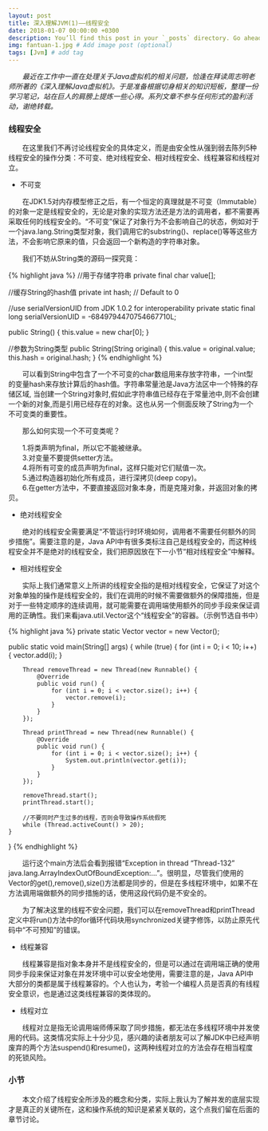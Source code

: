 ```yaml
---
layout: post
title: 深入理解JVM(1)——线程安全
date: 2018-01-07 00:00:00 +0300
description: You’ll find this post in your `_posts` directory. Go ahead and edit it and re-build the site to see your changes. # Add post description (optional)
img: fantuan-1.jpg # Add image post (optional)
tags: [Jvm] # add tag
---
```


&emsp;&emsp;*最近在工作中一直在处理关于Java虚拟机的相关问题，恰逢在拜读周志明老师所著的《深入理解Java虚拟机》。于是准备根据切身相关的知识短板，整理一份学习笔记，站在巨人的肩膀上提炼一些心得。系列文章不参与任何形式的盈利活动，谢绝转载。*

### 线程安全

&emsp;&emsp;在这里我们不再讨论线程安全的具体定义，而是由安全性从强到弱去陈列5种线程安全的操作分类：不可变、绝对线程安全、相对线程安全、线程兼容和线程对立。

* 不可变

&emsp;&emsp;在JDK1.5对内存模型修正之后，有一个恒定的真理就是不可变（Immutable）的对象一定是线程安全的，无论是对象的实现方法还是方法的调用者，都不需要再采取任何的线程安全的。“不可变”保证了对象行为不会影响自己的状态，例如对于一个java.lang.String类型对象，我们调用它的substring()、replace()等等这些方法，不会影响它原来的值，只会返回一个新构造的字符串对象。

&emsp;&emsp;我们不妨从String类的源码一探究竟：

{% highlight java %}
//用于存储字符串
private final char value[];

//缓存String的hash值
private int hash; // Default to 0

//use serialVersionUID from JDK 1.0.2 for interoperability
private static final long serialVersionUID = -6849794470754667710L;

public String() {
    this.value = new char[0];
}

//参数为String类型
public String(String original) {
    this.value = original.value;
    this.hash = original.hash;
}
{% endhighlight %}

&emsp;&emsp;可以看到String中包含了一个不可变的char数组用来存放字符串，一个int型的变量hash来存放计算后的hash值。字符串常量池是Java方法区中一个特殊的存储区域, 当创建一个String对象时,假如此字符串值已经存在于常量池中,则不会创建一个新的对象,而是引用已经存在的对象。这也从另一个侧面反映了String为一个不可变类的重要性。

&emsp;&emsp;那么如何实现一个不可变类呢？<br />

&emsp;&emsp;1.将类声明为final，所以它不能被继承。<br />
&emsp;&emsp;3.对变量不要提供setter方法。<br />
&emsp;&emsp;4.将所有可变的成员声明为final，这样只能对它们赋值一次。<br />
&emsp;&emsp;5.通过构造器初始化所有成员，进行深拷贝(deep copy)。<br />
&emsp;&emsp;6.在getter方法中，不要直接返回对象本身，而是克隆对象，并返回对象的拷贝。

* 绝对线程安全

&emsp;&emsp;绝对的线程安全需要满足“不管运行时环境如何，调用者不需要任何额外的同步措施”。需要注意的是，Java API中有很多类标注自己是线程安全的，而这种线程安全并不是绝对的线程安全，我们把原因放在下一小节“相对线程安全”中解释。

* 相对线程安全

&emsp;&emsp;实际上我们通常意义上所讲的线程安全指的是相对线程安全，它保证了对这个对象单独的操作是线程安全的，我们在调用的时候不需要做额外的保障措施，但是对于一些特定顺序的连续调用，就可能需要在调用端使用额外的同步手段来保证调用的正确性。我们来看java.util.Vector这个“线程安全”的容器。（示例节选自书中）

{% highlight java %}
private static Vector<Integer> vector = new Vector<Integer>();

public static void main(String[] args) {
    while (true) {
        for (int i = 0; i < 10; i++) {
            vector.add(i);
        }

        Thread removeThread = new Thread(new Runnable() {
            @Override
            public void run() {
                for (int i = 0; i < vector.size(); i++) {
                    vector.remove(i);
                }
            }
        });

        Thread printThread = new Thread(new Runnable() {
            @Override
            public void run() {
                for (int i = 0; i < vector.size(); i++) {
                    System.out.println(vector.get(i));
                }
            }
        });

        removeThread.start();
        printThread.start();

        //不要同时产生过多的线程，否则会导致操作系统假死
        while (Thread.activeCount() > 20);
    }
}
{% endhighlight %}

&emsp;&emsp;运行这个main方法后会看到报错“Exception in thread  “Thread-132” java.lang.ArrayIndexOutOfBoundException:...”。很明显，尽管我们使用的Vector的get(),remove(),size()方法都是同步的，但是在多线程环境中，如果不在方法调用端做额外的同步措施的话，使用这段代码仍是不安全的。

&emsp;&emsp;为了解决这里的线程不安全问题，我们可以在removeThread和printThread定义中将run()方法中的for循环代码块用synchronized关键字修饰，以防止原先代码中“不可预知”的错误。

* 线程兼容

&emsp;&emsp;线程兼容是指对象本身并不是线程安全的，但是可以通过在调用端正确的使用同步手段来保证对象在并发环境中可以安全地使用，需要注意的是，Java API中大部分的类都是属于线程兼容的。个人也认为，考验一个编程人员是否真的有线程安全意识，也是通过这类线程兼容的类体现的。

* 线程对立

&emsp;&emsp;线程对立是指无论调用端师傅采取了同步措施，都无法在多线程环境中并发使用的代码。这类情况实际上十分少见，感兴趣的读者朋友可以了解JDK中已经声明废弃的两个方法suspend()和resume()，这两种线程对立的方法会存在相当程度的死锁风险。

### 小节

&emsp;&emsp;本文介绍了线程安全所涉及的概念和分类，实际上我认为了解并发的底层实现才是真正的关键所在，这和操作系统的知识是紧紧关联的，这个点我们留在后面的章节讨论。
